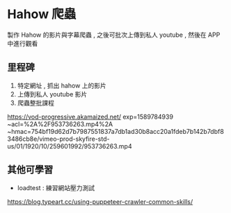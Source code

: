 # Hahow 爬蟲
製作 Hahow 的影片與字幕爬蟲 , 之後可批次上傳到私人 youtube , 然後在 APP 中進行觀看 

## 里程碑

1. 特定網址 , 抓出 hahow 上的影片
2. 上傳到私人 youtube 影片
3. 爬蟲整批課程 


https://vod-progressive.akamaized.net/
exp=1589784939
~acl=%2A%2F953736263.mp4%2A
~hmac=754bf19d62d7b7987551837a7db1ad30b8acc20a1fdeb7b142b7dbf83486cb8e/vimeo-prod-skyfire-std-us/01/1920/10/259601992/953736263.mp4

## 其他可學習 

- loadtest : 練習網站壓力測試

https://blog.typeart.cc/using-puppeteer-crawler-common-skills/
